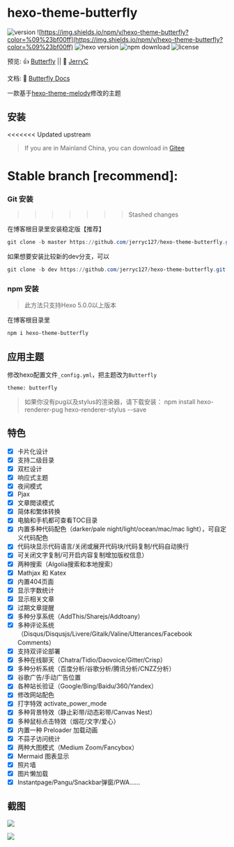 # hexo-theme-butterfly

![version](https://img.shields.io/github/package-json/v/jerryc127/hexo-theme-butterfly)
![https://img.shields.io/npm/v/hexo-theme-butterfly?color=%09%23bf00ff](https://img.shields.io/npm/v/hexo-theme-butterfly?color=%09%23bf00ff)
![hexo version](https://img.shields.io/badge/hexo-4.2+-0e83c)
![npm download](https://img.shields.io/npm/dw/hexo-theme-butterfly?color=green)
![license](https://img.shields.io/github/license/jerryc127/hexo-theme-butterfly?color=FF5531)


预览: 👍 [Butterfly](https://demo.jerryc.me/)  ||  🤞 [JerryC](https://jerryc.me/)

文档: 📖 [Butterfly Docs](https://demo.jerryc.me/posts/21cfbf15/)

一款基于[hexo-theme-melody](https://github.com/Molunerfinn/hexo-theme-melody)修改的主题

## 安装

<<<<<<< Updated upstream
> If you are in Mainland China, you can download in [Gitee](https://gitee.com/iamjerryw/hexo-theme-butterfly)

Stable branch [recommend]:
=======
### Git 安装
>>>>>>> Stashed changes

在博客根目录里安装稳定版【推荐】

```powershell
git clone -b master https://github.com/jerryc127/hexo-theme-butterfly.git themes/butterfly
```

如果想要安装比较新的dev分支，可以

```powershell
git clone -b dev https://github.com/jerryc127/hexo-theme-butterfly.git themes/butterfly
```

### npm 安装

> 此方法只支持Hexo 5.0.0以上版本

在博客根目录里

```powershell
npm i hexo-theme-butterfly
```

## 应用主题
修改hexo配置文件`_config.yml`，把主题改为`Butterfly`

```
theme: butterfly
```

>如果你没有pug以及stylus的渲染器，请下载安装： npm install hexo-renderer-pug hexo-renderer-stylus --save

## 特色

- [x] 卡片化设计
- [X] 支持二级目录
- [x] 双栏设计
- [x] 响应式主题
- [x] 夜间模式
- [x] Pjax
- [x] 文章閲读模式
- [x] 简体和繁体转换
- [X] 电脑和手机都可查看TOC目录
- [X] 内置多种代码配色（darker/pale night/light/ocean/mac/mac light），可自定义代码配色
- [X] 代码块显示代码语言/关闭或展开代码块/代码复制/代码自动换行
- [X] 可关闭文字复制/可开启内容复制增加版权信息）
- [X] 两种搜索（Algolia搜索和本地搜索）
- [x] Mathjax 和 Katex
- [x] 内置404页面
- [x] 显示字数统计
- [x] 显示相关文章
- [x] 过期文章提醒
- [x] 多种分享系统（AddThis/Sharejs/Addtoany）
- [X] 多种评论系统（Disqus/Disqusjs/Livere/Gitalk/Valine/Utterances/Facebook Comments）
- [x] 支持双评论部署
- [x] 多种在线聊天（Chatra/Tidio/Daovoice/Gitter/Crisp）
- [x] 多种分析系统（百度分析/谷歌分析/腾讯分析/CNZZ分析）
- [x] 谷歌广告/手动广告位置
- [x] 各种站长验证（Google/Bing/Baidu/360/Yandex）
- [x] 修改网站配色
- [x] 打字特效 activate_power_mode
- [x] 多种背景特效（静止彩带/动态彩带/Canvas Nest）
- [x] 多种鼠标点击特效（烟花/文字/爱心）
- [x] 内置一种 Preloader 加载动画
- [x] 不蒜子访问统计
- [x] 两种大图模式（Medium Zoom/Fancybox）
- [x] Mermaid 图表显示
- [x] 照片墙
- [x] 图片懒加载
- [x] Instantpage/Pangu/Snackbar弹窗/PWA......

## 截图

![](https://cdn.jsdelivr.net/gh/jerryc127/CDN/img/theme-butterfly-readme-homepage-1.png)

![](https://cdn.jsdelivr.net/gh/jerryc127/CDN/img/theme-butterfly-readme-homepage-2.png)